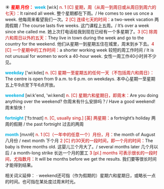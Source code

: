 ☀ <font color="red">**星期 月份：**</font>
<font color="sky blue">**week**</font> [wi:k] 
<font color="#c00000">n. 1 [C] 星期，周（从周一到周日或从周日到周六的七天）：</font>It rained all week. 整个星期都在下雨。/ He comes to see us once a week. 他每周来看望我们一次。<font color="#c00000">2 [C] 连续七天的时间：</font>a two-week vacation 两周假期 / The course lasts five weeks. 这门课程上五周。/ It’s over a week since she called me. 她上次打电话给我到现在已经有一个多星期了。<font color="#c00000">3 [C] 除周六和周日以外的五天：</font>They live in town during the week and go to the country for the weekend. 他们从星期一到星期五住在城里，周末到乡下去。<font color="#c00000">4 [C] 一个星期中的工作时间：</font>a shorter working week 较短的周工作时间 / It is not unusual for women to work a 40-hour week. 女性一周工作40小时并不少见。

<font color="sky blue">**weekday**</font> ['wi:kdeɪ] 
<font color="#c00000">n. [C] 星期一至星期五的任何一天（不包括周六和周日）：</font>The centre is open from 9 a.m. to 6 p.m. on weekdays. 本中心星期一至星期五上午9点至下午6点开放。

<font color="sky blue">**weekend**</font> [wi:k'end, 'wi:kend] 
<font color="#c00000">n. [C] 星期六和星期日，即周末：</font>Are you doing anything over the weekend? 你周末有什么安排吗？/ Have a good weekend! 周末愉快！

<font color="sky blue">**fortnight**</font> ['fɔ:tnaɪt] 
<font color="#c00000">n. [C, usually sing.] [英] 两星期：</font>a fortnight’s holiday 两周的假期 / the past fortnight 过去的两周

<font color="sky blue">**month**</font> [mʌnθ] 
<font color="#c00000">n. 1 [C]（一年中的任意一个）月份，月：</font>the month of August 八月份 / next month 下个月 <font color="#c00000">2 [C] 约30天的一段时间，即一个月的时间：</font>The baby is three months old. 这婴儿三个月大了。/ several months later 几个月以后 / a month-long strike 长达一个月的罢工 <font color="#c00000">3 [pl.] months 可表示很长的一段时间，尤指数月：</font>It will be months before we get the results. 我们要等很长时间才能得到结果。

相关词义延伸：
· weekend还可指（作为假期的）星期六和星期日，或略长一点的时间。也可指在某处度过周末时光。
